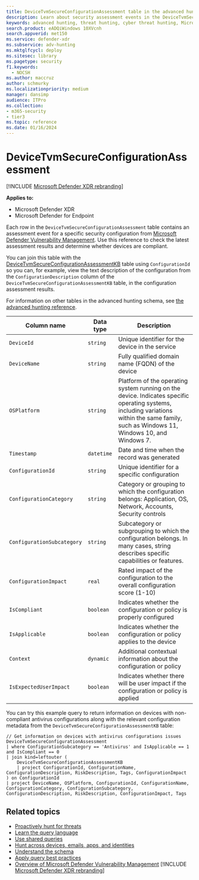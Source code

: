 ```yaml
---
title: DeviceTvmSecureConfigurationAssessment table in the advanced hunting schema
description: Learn about security assessment events in the DeviceTvmSecureConfigurationAssessment table of the advanced hunting schema. These events provide device information, security configuration details, impact, and compliance information.
keywords: advanced hunting, threat hunting, cyber threat hunting, Microsoft Defender XDR, microsoft 365, m365, search, query, telemetry, schema reference, kusto, table, column, data type, description, threat & vulnerability management, TVM, device management, security configuration, DeviceTvmSecureConfigurationAssessment
search.product: eADQiWindows 10XVcnh
search.appverid: met150
ms.service: defender-xdr
ms.subservice: adv-hunting
ms.mktglfcycl: deploy
ms.sitesec: library
ms.pagetype: security
f1.keywords: 
  - NOCSH
ms.author: maccruz
author: schmurky
ms.localizationpriority: medium
manager: dansimp
audience: ITPro
ms.collection: 
- m365-security
- tier3
ms.topic: reference
ms.date: 01/16/2024
---
```


# DeviceTvmSecureConfigurationAssessment

[!INCLUDE [Microsoft Defender XDR rebranding](../includes/microsoft-defender.md)]


**Applies to:**
- Microsoft Defender XDR
- Microsoft Defender for Endpoint

Each row in the `DeviceTvmSecureConfigurationAssessment` table contains an assessment event for a specific security configuration from [Microsoft Defender Vulnerability Management](/windows/security/threat-protection/microsoft-defender-atp/next-gen-threat-and-vuln-mgt). Use this reference to check the latest assessment results and determine whether devices are compliant.

You can join this table with the [DeviceTvmSecureConfigurationAssessmentKB](advanced-hunting-devicetvmsecureconfigurationassessmentkb-table.md) table using `ConfigurationId` so you can, for example, view the text description of the configuration from the `ConfigurationDescription` column of the `DeviceTvmSecureConfigurationAssessmentKB` table, in the configuration assessment results.

For information on other tables in the advanced hunting schema, see [the advanced hunting reference](advanced-hunting-schema-tables.md).

| Column name | Data type | Description |
|-------------|-----------|-------------|
| `DeviceId` | `string` | Unique identifier for the device in the service |
| `DeviceName` | `string` | Fully qualified domain name (FQDN) of the device |
| `OSPlatform` | `string` | Platform of the operating system running on the device. Indicates specific operating systems, including variations within the same family, such as Windows 11, Windows 10, and Windows 7.|
| `Timestamp` | `datetime` | Date and time when the record was generated |
| `ConfigurationId` | `string` | Unique identifier for a specific configuration |
| `ConfigurationCategory` | `string` | Category or grouping to which the configuration belongs: Application, OS, Network, Accounts, Security controls |
| `ConfigurationSubcategory` | `string` | Subcategory or subgrouping to which the configuration belongs. In many cases,  string describes specific capabilities or features. |
| `ConfigurationImpact` | `real` | Rated impact of the configuration to the overall configuration score (1-10) |
| `IsCompliant` | `boolean` | Indicates whether the configuration or policy is properly configured |
| `IsApplicable` | `boolean` | Indicates whether the configuration or policy applies to the device |
| `Context` | `dynamic` | Additional contextual information about the configuration or policy |
| `IsExpectedUserImpact` | `boolean` | Indicates whether there will be user impact if the configuration or policy is applied |

You can try this example query to return information on devices with non-compliant antivirus configurations along with the relevant configuration metadata from the `DeviceTvmSecureConfigurationAssessmentKB` table:

```kusto
// Get information on devices with antivirus configurations issues
DeviceTvmSecureConfigurationAssessment
| where ConfigurationSubcategory == 'Antivirus' and IsApplicable == 1 and IsCompliant == 0
| join kind=leftouter (
    DeviceTvmSecureConfigurationAssessmentKB
    | project ConfigurationId, ConfigurationName, ConfigurationDescription, RiskDescription, Tags, ConfigurationImpact
) on ConfigurationId
| project DeviceName, OSPlatform, ConfigurationId, ConfigurationName, ConfigurationCategory, ConfigurationSubcategory, ConfigurationDescription, RiskDescription, ConfigurationImpact, Tags
```

## Related topics

- [Proactively hunt for threats](advanced-hunting-overview.md)
- [Learn the query language](advanced-hunting-query-language.md)
- [Use shared queries](advanced-hunting-shared-queries.md)
- [Hunt across devices, emails, apps, and identities](advanced-hunting-query-emails-devices.md)
- [Understand the schema](advanced-hunting-schema-tables.md)
- [Apply query best practices](advanced-hunting-best-practices.md)
- [Overview of Microsoft Defender Vulnerability Management](/windows/security/threat-protection/microsoft-defender-atp/next-gen-threat-and-vuln-mgt)
[!INCLUDE [Microsoft Defender XDR rebranding](../includes/defender-m3d-techcommunity.md)]
